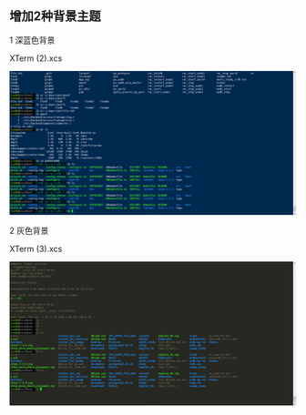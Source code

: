 
## 增加2种背景主题

1 深蓝色背景

XTerm (2).xcs

![](xterm(2).xcs.png)

2 灰色背景

XTerm (3).xcs

![](xterm(3).xcs.png)